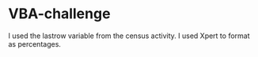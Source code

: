 # VBA-challenge
I used the lastrow variable from the census activity.
I used Xpert to format as percentages.
